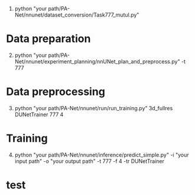 1. python "your path/PA-Net/nnunet/dataset_conversion/Task777_mutul.py"
#  Data preparation

2. python "your path/PA-Net/nnunet/experiment_planning/nnUNet_plan_and_preprocess.py" -t 777
#  Data preprocessing

3. python "your path/PA-Net/nnunet/run/run_training.py" 3d_fullres DUNetTrainer 777 4
#  Training

4. python "your path/PA-Net/nnunet/inference/predict_simple.py" -i "your input path" -o "your output path" -t 777 -f 4 -tr DUNetTrainer
#  test
